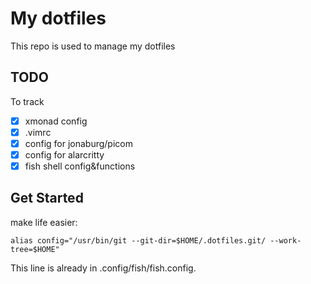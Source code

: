 # My dotfiles

This repo is used to manage my dotfiles

## TODO

To track
* [x] xmonad config
* [x] .vimrc
* [x] config for jonaburg/picom
* [x] config for alarcritty
* [x] fish shell config&functions

## Get Started

make life easier:
```
alias config="/usr/bin/git --git-dir=$HOME/.dotfiles.git/ --work-tree=$HOME"
```
This line is already in .config/fish/fish.config.
